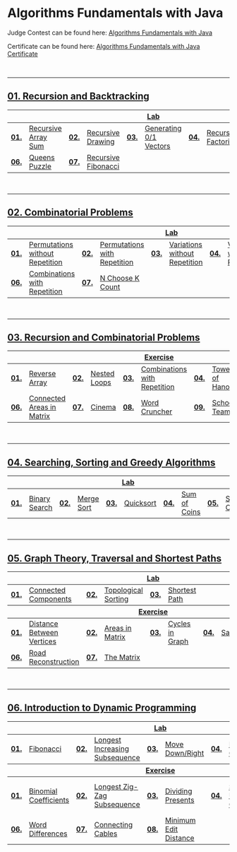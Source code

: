 # Algorithms Fundamentals with Java
Judge Contest can be found here: <a href="https://judge.softuni.org/Contests/#!/List/ByCategory/255/Algorithms-Fundamentals-Exercises">Algorithms Fundamentals with Java</a>

Certificate can be found here: <a href="XXXXXXX">Algorithms Fundamentals with Java Certificate</a>

<br/>

---

## <a href="https://github.com/PePetrov96/SoftUni_Software_Engineering/tree/main/6_Algorithms%20Fundamentals%20with%20Java/Homework/1_Recursion_and_Backtracking">01. Recursion and Backtracking

<table>
  <thead>
    <tr>
      <th colspan="10" style="text-align:center;">Lab</th>
    </tr>
  </thead>
  <tbody>
    <tr>
      <td><b>01.</b></td>
      <td><a href="XXXXXXX">Recursive Array Sum</a></td>
      <td><b>02.</b></td>
      <td><a href="XXXXXXX">Recursive Drawing</a></td>
      <td><b>03.</b></td>
      <td><a href="XXXXXXX">Generating 0/1 Vectors</a></td>
      <td><b>04.</b></td>
      <td><a href="XXXXXXX">Recursive Factorial</a></td>
	  <td><b>05.</b></td>
      <td><a href="XXXXXXX">Paths in Labyrinth</a></td>
    </tr>
	<tr>
      <td><b>06.</b></td>
      <td><a href="XXXXXXX">Queens Puzzle</a></td>
      <td><b>07.</b></td>
	  <td><a href="XXXXXXX">Recursive Fibonacci</a></td>
    </tr>
  </tbody>
</table>
<br/>

---

## <a href="https://github.com/PePetrov96/SoftUni_Software_Engineering/tree/main/6_Algorithms%20Fundamentals%20with%20Java/Homework/2_Combinatorial_Problems">02. Combinatorial Problems

<table>
  <thead>
    <tr>
      <th colspan="10" style="text-align:center;">Lab</th>
    </tr>
  </thead>
  <tbody>
    <tr>
      <td><b>01.</b></td>
      <td><a href="XXXXXXX">Permutations without Repetition</a></td>
      <td><b>02.</b></td>
      <td><a href="XXXXXXX">Permutations with Repetition</a></td>
      <td><b>03.</b></td>
      <td><a href="XXXXXXX">Variations without Repetition</a></td>
      <td><b>04.</b></td>
      <td><a href="XXXXXXX">Variations with Repetition</a></td>
	  <td><b>05.</b></td>
      <td><a href="XXXXXXX">Combinations without Repetition</a></td>
    </tr>
	<tr>
      <td><b>06.</b></td>
      <td><a href="XXXXXXX">Combinations with Repetition</a></td>
      <td><b>07.</b></td>
	  <td><a href="XXXXXXX">N Choose K Count</a></td>
    </tr>
  </tbody>
</table>
<br/>

---

## <a href="https://github.com/PePetrov96/SoftUni_Software_Engineering/tree/main/6_Algorithms%20Fundamentals%20with%20Java/Homework/3_Recursion_and_Combinatorial_Problems">03. Recursion and Combinatorial Problems

<table>
  <thead>
    <tr>
      <th colspan="10" style="text-align:center;">Exercise</th>
    </tr>
  </thead>
  <tbody>
    <tr>
      <td><b>01.</b></td>
      <td><a href="XXXXXXX">Reverse Array</a></td>
      <td><b>02.</b></td>
      <td><a href="XXXXXXX">Nested Loops</a></td>
      <td><b>03.</b></td>
      <td><a href="XXXXXXX">Combinations with Repetition</a></td>
      <td><b>04.</b></td>
      <td><a href="XXXXXXX">Towers of Hanoi</a></td>
	  <td><b>05.</b></td>
      <td><a href="XXXXXXX">Combinations without Repetition</a></td>
    </tr>
	<tr>
      <td><b>06.</b></td>
      <td><a href="XXXXXXX">Connected Areas in Matrix</a></td>
      <td><b>07.</b></td>
      <td><a href="XXXXXXX">Cinema</a></td>
      <td><b>08.</b></td>
      <td><a href="XXXXXXX">Word Cruncher</a></td>
      <td><b>09.</b></td>
      <td><a href="XXXXXXX">School Teams</a></td>
    </tr>
  </tbody>
</table>
<br/>

---

## <a href="https://github.com/PePetrov96/SoftUni_Software_Engineering/tree/main/6_Algorithms%20Fundamentals%20with%20Java/Homework/4_Searching_Sorting_and_Greedy_Algorithms">04. Searching, Sorting and Greedy Algorithms

<table>
  <thead>
    <tr>
      <th colspan="10" style="text-align:center;">Lab</th>
    </tr>
  </thead>
  <tbody>
    <tr>
      <td><b>01.</b></td>
      <td><a href="XXXXXXX">Binary Search</a></td>
      <td><b>02.</b></td>
      <td><a href="XXXXXXX">Merge Sort</a></td>
      <td><b>03.</b></td>
      <td><a href="XXXXXXX">Quicksort</a></td>
      <td><b>04.</b></td>
      <td><a href="XXXXXXX">Sum of Coins</a></td>
	  <td><b>05.</b></td>
      <td><a href="XXXXXXX">Set Cover</a></td>
    </tr>
  </tbody>
</table>
<br/>

---

## <a href="https://github.com/PePetrov96/SoftUni_Software_Engineering/tree/main/6_Algorithms%20Fundamentals%20with%20Java/Homework/5_Graph_Theory_Traversal_and_Shortest_Paths">05. Graph Theory, Traversal and Shortest Paths

<table>
  <thead>
    <tr>
      <th colspan="10" style="text-align:center;">Lab</th>
    </tr>
  </thead>
  <tbody>
    <tr>
      <td><b>01.</b></td>
      <td><a href="XXXXXXX">Connected Components</a></td>
      <td><b>02.</b></td>
      <td><a href="XXXXXXX">Topological Sorting</a></td>
      <td><b>03.</b></td>
      <td><a href="XXXXXXX">Shortest Path</a></td>
    </tr>
  </tbody>
    <thead>
    <tr>
      <th colspan="10" style="text-align:center;">Exercise</th>
    </tr>
  </thead>
  <tbody>
    <tr>
      <td><b>01.</b></td>
      <td><a href="XXXXXXX">Distance Between Vertices</a></td>
      <td><b>02.</b></td>
      <td><a href="XXXXXXX">Areas in Matrix</a></td>
      <td><b>03.</b></td>
      <td><a href="XXXXXXX">Cycles in Graph</a></td>
      <td><b>04.</b></td>
      <td><a href="XXXXXXX">Salaries</a></td>
	  <td><b>05.</b></td>
      <td><a href="XXXXXXX">Break Cycles</a></td>
    </tr>
	 <tr>
      <td><b>06.</b></td>
      <td><a href="XXXXXXX">Road Reconstruction</a></td>
      <td><b>07.</b></td>
      <td><a href="XXXXXXX">The Matrix</a></td>
    </tr>
  </tbody>
</table>
<br/>

---

## <a href="https://github.com/PePetrov96/SoftUni_Software_Engineering/tree/main/6_Algorithms%20Fundamentals%20with%20Java/Homework/6_Introduction_to_Dynamic_Programming">06. Introduction to Dynamic Programming

<table>
  <thead>
    <tr>
      <th colspan="10" style="text-align:center;">Lab</th>
    </tr>
  </thead>
  <tbody>
    <tr>
      <td><b>01.</b></td>
      <td><a href="XXXXXXX">Fibonacci</a></td>
      <td><b>02.</b></td>
      <td><a href="XXXXXXX">Longest Increasing Subsequence</a></td>
      <td><b>03.</b></td>
      <td><a href="XXXXXXX">Move Down/Right</a></td>
      <td><b>04.</b></td>
      <td><a href="XXXXXXX">Rod Cutting</a></td>
    </tr>
  </tbody>
    <thead>
    <tr>
      <th colspan="10" style="text-align:center;">Exercise</th>
    </tr>
  </thead>
  <tbody>
    <tr>
      <td><b>01.</b></td>
      <td><a href="XXXXXXX">Binomial Coefficients</a></td>
      <td><b>02.</b></td>
      <td><a href="XXXXXXX">Longest Zig-Zag Subsequence</a></td>
      <td><b>03.</b></td>
      <td><a href="XXXXXXX">Dividing Presents</a></td>
      <td><b>04.</b></td>
      <td><a href="XXXXXXX">Sum with Unlimited Coins</a></td>
	  <td><b>05.</b></td>
      <td><a href="XXXXXXX">Sum with Limited Coins</a></td>
    </tr>
	<tr>
      <td><b>06.</b></td>
      <td><a href="XXXXXXX">Word Differences</a></td>
      <td><b>07.</b></td>
      <td><a href="XXXXXXX">Connecting Cables</a></td>
      <td><b>08.</b></td>
      <td><a href="XXXXXXX">Minimum Edit Distance</a></td>
    </tr>
  </tbody>
</table>
<br/>